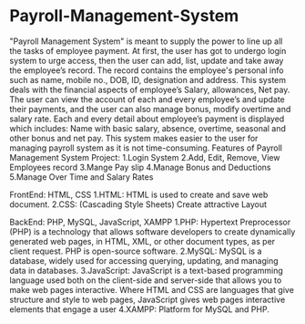 # Payroll-Management-System
"Payroll Management System" is meant to supply the power to line up all the tasks of employee payment. At first, the user has got to undergo login system to urge access, then the user can add, list, update and take away the employee’s record. The record contains the employee's personal info such as name, mobile no., DOB, ID, designation and address. This system deals with the financial aspects of employee’s Salary, allowances, Net pay. The user can view the account of each and every employee’s and update their payments, and the user can also manage bonus, modify overtime and salary rate. Each and every detail about employee’s payment is displayed which includes: Name with basic salary, absence, overtime, seasonal and other bonus and net pay. This system makes easier to the user for managing payroll system as it is not time-consuming.
Features of Payroll Management System Project:
1.Login System
2.Add, Edit, Remove, View Employees record
3.Mange Pay slip
4.Manage Bonus and Deductions
5.Manage Over Time and Salary Rates

FrontEnd: HTML, CSS
1.HTML: HTML is used to create and save web document.
2.CSS: (Cascading Style Sheets) Create attractive Layout

BackEnd: PHP, MySQL, JavaScript, XAMPP
1.PHP: Hypertext Preprocessor (PHP) is a technology that allows software developers to create dynamically generated web pages, in HTML, XML, or other document types, as per client request. PHP is open-source software.
2.MySQL: MySQL is a database, widely used for accessing querying, updating, and managing data in databases.
3.JavaScript: JavaScript is a text-based programming language used both on the client-side and server-side that allows you to make web pages interactive. Where HTML and CSS are languages that give structure and style to web pages, JavaScript gives web pages interactive elements that engage a user
4.XAMPP: Platform for MySQL and PHP.
